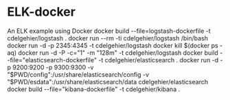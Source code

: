 # ELK-docker
An ELK example using Docker
docker build --file=logstash-dockerfile -t cdelgehier/logstash .
docker run --rm -ti cdelgehier/logstash /bin/bash
docker run  -d -p 2345:4345 -t cdelgehier/logstash
docker kill $(docker ps -aq)
docker run -d -P -c="1" -m "128m" -t cdelgehier/logstash
docker build --file="elasticsearch-dockerfile" -t cdelgehier/elasticsearch .
docker run -d -p 9200:9200 -p 9300:9300 -v "$PWD/config":/usr/share/elasticsearch/config -v "$PWD/esdata":/usr/share/elasticsearch/data cdelgehier/elasticsearch
docker build --file="kibana-dockerfile" -t cdelgehier/kibana .
